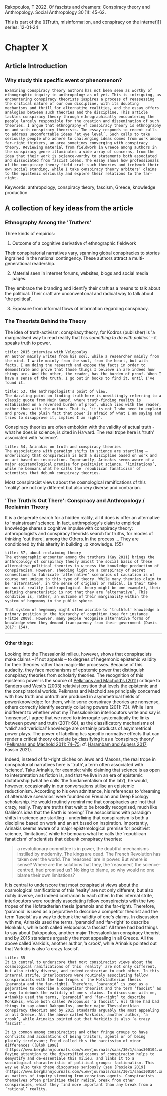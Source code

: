 Rakopoulos, T 2022. Of fascists and dreamers: Conspiracy theory and Anthropology. Social Anthropology 30 (1): 45-62. 

This is part of the [[[Truth, misinformation, and conspiracy on the internet]]] series:
12-01-24

# Chapter X
## Article Introduction

### Why study this specific event or phenomenon?

```ad-abstract
Examining conspiracy theory authors has not been seen as worthy of ethnographic inquiry in anthropology as of yet. This is intriguing, as encountering conspiracy theorists inspires a process of reassessing the critical nature of our own discipline, with its doubting mechanisms and thrill for alternative realities, and the essay offers analogies between such theories and the discipline. This article tackles conspiracy theory through ethnographically encountering the people largely responsible for the creation and dissemination of such theories. I argue that ethnography of conspiracy theory is ethnography on and with conspiracy theorists. The essay responds to recent calls to address uncomfortable ideas ‘at eye level’. Such calls to take seriously people who adhere to challenging ideas comes from work among far-right thinkers, an area sometimes converging with conspiracy theory. Reviewing material from fieldwork in Greece among authors in the conspiracy genre illuminates a wide array of concerns, from the idea that their work is science-worthy to statements both associated and dissociated from fascist ideas. The essay shows how professionals of the conspiracy theory field craft such theories and (re)work their own social standing, while I take conspiracy theory arbiters’ claims to the epistemic seriously and explore their relations to the far-right.
```

Keywords: anthropology, conspiracy theory, fascism, Greece, knowledge production

## A collection of key ideas from the article

### Ethnography Among the 'Truthers'

Three kinds of empirics:
1. Outcome of a cognitive derivative of ethnographic fieldwork

Their conspiratorial narratives vary, spanning global conspiracies to stories ingrained in the national contingency. These authors attract a multi-generational readership. 

2. Material seen in internet forums, websites, blogs and social media pages.

They embrace the branding and identify their craft as a means to talk about the political. Their craft are unconventional and radical way to talk about 'the political'.

3. Exposure from informal flows of information regarding conspiracy.

### The Theorists Behind the Theory 

The idea of truth-activism: conspiracy theory, for Kodros (publisher) is 'a marginalised way to read reality that has *something to do with politics*' - it speaks truth to power.

```ad-quote
title: 2015 interview with Velopoulos
An author mainly writes from his soul, while a researcher mainly from the mind. I write mainly from the soul, from the heart, but with facts. I am doing the research and expose the facts in order to demonstrate and prove that those things I believe in are indeed how things are. And the other, the reader, has the burden of proof. When I have a sense of the truth, I go out in books to find it, until I’ve found it.
```

```ad-quote
title: 53, the anthropologist's point of view.
The dazzling point on finding truth here is unwittingly referring to a classic quote from Mein Kampf, where truth-finding reality is established on a reversed burden of proof, which lies with the reader, rather than with the author. That is, ‘it is not I who need to explain and prove; the plain fact that power is afraid of what I am saying and tries to disapprove it, implies I am right’.
```

Conspiracy theories are often embolden with the validity of actual truth - what he does is science, is cited in Harvard. The real trope here is 'truth' associated with 'science'.

```ad-quote
title: 54, Arinakis on truth and conspiracy theories
The associations with paradigm shifts in science are startling – underlining that conspiracism is both a discipline based on work and an art based on inspiration. Importantly, Arinakis seems aware of a major epistemological premise for positivist science, ‘limitations’, while he bemoans what he calls the ‘republican fanaticism’ of scientists that debunk conspiracy theories.
```

Most conspiracist views about the cosmological ramifications of this 'reality' are not only different but also very diverse and contrarian.

### 'The Truth Is Out There': Conspiracy and Anthropology / Reclaimin Theory

It is a desperate search for a hidden reality, all it does is offer an alternative to 'mainstream' science. In fact, anthropology's claim to empirical knowledge shares a cognitive impulse with conspiracy theory: anthropologists and conspiracy theorists search for truths, for modes of thinking 'out there', among the Others. In the process ... They are conditioned by this alterity in building up knowledge. (55)

```ad-quote
title: 57, about reclaiming theory
The ethnographic encounter among the truthers (Kay 2011) brings the anthropology of conspiracy theory amidst the social basis of these alternative political theories to witness the knowledge production of conspiracism. However, shedding light on a conspiracy of secret connections to fabricate ‘alternative’ scenarios of causation is of course not unique to this type of theory. While many theories claim to be ‘alternative’, in the sense of original or radical, in their take on social reality (anthropological theory might be one example), their defining characteristic is not that they are ‘alternative’. This condition is, rather, an outcome of their marginality within the system of hegemony in the public sphere.

That system of hegemony might often ascribe to ‘truthful’ knowledge a primary position in the hierarchy of cognition (see for instance Fritze 2009). However, many people recognise alternative forms of knowledge when they demand transparency from their government (Davis 2017: 154).
```


---

#### Other things:
Looking into the Thessaloniki milieu, however, shows that conspiracists make claims – if not appeals – to degrees of hegemonic epistemic validity for their theories rather than magic-like processes. Because of this audacity, they face mechanisms of epistemic power that distinguish conspiracy theories from scholarly theories. The recognition of this epistemic power is the source of [Pelkmans and Machold's (2011)](https://www.berghahnjournals.com/view/journals/saas/30/1/saas300104.xml#bib29) critique to Sanders and West's (2003) relativist position that levels the epistemic and the conspiratorial worlds. Pelkmans and Machold are principally concerned with how truth and untruth are produced in asymmetrical fields of power/knowledge: for them, while some conspiracy theories are nonsense, others correctly identify secretly colluding powers (2011: 73). While I am indifferent to whether what my Thessalonikian interlocutors write and say is ‘nonsense’, I agree that we need to interrogate systematically the links between power and truth (2011: 68), as the classificatory mechanisms of ‘valid’ and ‘veridical’ knowledge are certainly products of asymmetrical power plays. The power of labelling has specific normative effects that can render a critical theory obsolete by classifying it as a ‘conspiracy theory’ ([Pelkmans and Machold 2011: 74–75](https://www.berghahnjournals.com/view/journals/saas/30/1/saas300104.xml#bib29); cf. [Harambam and Aupers 2017](https://www.berghahnjournals.com/view/journals/saas/30/1/saas300104.xml#bib9); Fassin 2021).

Indeed, instead of far-right clichés on Jews and Masons, the real trope in conspiratorial narratives here is ‘truth’, a term often associated with ‘science’. Take Arinakis, for example: while claiming that science is as open to interpretation as fiction is, and that we live in an era of epistemic dictatorship (what he calls ‘the fundamentalism of the lab’), he would, however, occasionally in our conversations utilise an epistemic reductionism. According to his own admittance, his references to ‘dreaming of alternative scenarios’ were founded on Freudian and Deep Ecology scholarship. He would routinely remind me that conspiracies are ‘not that crazy, really. They are truths that wait to be broadly recognised, much like Galileo's idea that the Earth is moving’. The associations with paradigm shifts in science are startling – underlining that conspiracism is both a discipline based on work and an art based on inspiration. Importantly, Arinakis seems aware of a major epistemological premise for positivist science, ‘limitations’, while he bemoans what he calls the ‘republican fanaticism’ of scientists that debunk conspiracy theories:

> a revolutionary committee is in power, the doubtful mechanisms instilled by modernity. The kings are dead. The French Revolution has taken over the world. The ‘reasoned’ are in power. But where is sense? Where are the solutions that they, the ‘reasoned’, the science-centred, had promised us? No king to blame, so why would no one blame their own limitations?[](https://www.berghahnjournals.com/view/journals/saas/30/1/saas300104.xml#)

It is central to underscore that most conspiracist views about the cosmological ramifications of this ‘reality’ are not only different, but also richly diverse, and indeed contrarian to each other. In this internal strife, interlocutors were routinely associating fellow conspiracists with the two tropes of the Hofstadterian thesis (paranoia and the far-right). Therefore, ‘paranoid’ is used as a pejorative to describe a competitor theorist and the term ‘fascist’ as a way to debunk the validity of one's claims. In discussion with me, Arinakis used the terms, ‘paranoid’ and ‘far-right’ to describe Monkakis, while both called Velopoulos ‘a fascist’. All three had bad things to say about Dakopoulos, another major Thessalonikian conspiracy theorist and by 2015 standards arguably the most appealing in all Greece. All the above called Varkidis, another author, ‘a crook’, while Arinakis pointed out that Varkidis is also ‘a crazy fascist’.

```ad-quote
title: 55
It is central to underscore that most conspiracist views about the cosmological ramifications of this ‘reality’ are not only different, but also richly diverse, and indeed contrarian to each other. In this internal strife, interlocutors were routinely associating fellow conspiracists with the two tropes of the Hofstadterian thesis (paranoia and the far-right). Therefore, ‘paranoid’ is used as a pejorative to describe a competitor theorist and the term ‘fascist’ as a way to debunk the validity of one's claims. In discussion with me, Arinakis used the terms, ‘paranoid’ and ‘far-right’ to describe Monkakis, while both called Velopoulos ‘a fascist’. All three had bad things to say about Dakopoulos, another major Thessalonikian conspiracy theorist and by 2015 standards arguably the most appealing in all Greece. All the above called Varkidis, another author, ‘a crook’, while Arinakis pointed out that Varkidis is also ‘a crazy fascist’.

It is common among conspiracists and other fringe groups to have conflicts and accusations of being traitors, agents or of being plainly irrelevant; Freud called this the narcissism of minor differences ([Blok 1998](https://www.berghahnjournals.com/view/journals/saas/30/1/saas300104.xml#bib4)). Paying attention to the diversified cosmos of conspiracism helps to demystify and de-essentiale this milieu, and links it to a sociological characteristic of political groups: factionalism. This way we also take these discourses seriously (see [Pasieka 2019](https://www.berghahnjournals.com/view/journals/saas/30/1/saas300104.xml#bib28)), as matters of inquiry stemming from conscious agents. Conspiracists themselves often prioritise their radical break from other conspiracies, which they find more important than any break from a ‘rational’ reality.

```
